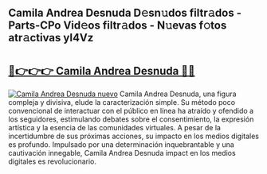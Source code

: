 ## Camila Andrea Desnuda D𝚎sn𝚞dos filtr𝚊dos - Parts-CPo Vid𝚎os filtr𝚊dos - N𝚞evas f𝚘tos atr𝚊ctivas yI4Vz

# <h2><a href="http://mb47qu.tromn.icu/?c=Camila+Andrea+Desnuda">🔗👉👉👉 Camila Andrea Desnuda 🔗🔗</a></h2>

[![Camila Andrea Desnuda nuevo](https://i.imgur.com/pEAQMta.gif)](http://mb47qu.tromn.icu/?c=Camila+Andrea+Desnuda)
Camila Andrea Desnuda, una figura compleja y divisiva, elude la caracterización simple. Su método poco convencional de interactuar con el público en línea ha atraído y ofendido a los seguidores, estimulando debates sobre el consentimiento, la expresión artística y la esencia de las comunidades virtuales. A pesar de la incertidumbre de sus próximas acciones, su impacto en los medios digitales es profundo. Impulsado por una determinación inquebrantable y una cautivación innegable, Camila Andrea Desnuda impact en los medios digitales es revolucionario.
